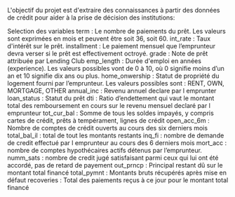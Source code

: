 L'objectif du projet est d'extraire des connaissances à partir des données de crédit pour aider
à la prise de décision des institutions:

Selection des variables
term : Le nombre de paiements du prêt. Les valeurs sont exprimées en mois et peuvent être soit 36, soit 60.
int_rate : Taux d'intérêt sur le prêt.
installment : Le paiement mensuel que l’emprunteur devra verser si le prêt est effectivement octroyé.
grade : Note de prêt attribuée par Lending Club
emp_length : Durée d'emploi en années (experience). Les valeurs possibles vont de 0 à 10, où 0 signifie moins d’un an et 10 signifie dix ans ou plus.
home_onwership : Statut de propriété du logement fourni par l’emprunteur. Les valeurs possibles sont : RENT, OWN, MORTGAGE, OTHER
annual_inc : Revenu annuel declare par l emprunter
loan_status : Statut du prêt
dti : Ratio d’endettement qui vaut le montant total des remboursement en cours sur le revenu mensuel declaré par l emprunteur
tot_cur_bal : Somme de tous les soldes impayés, y compris cartes de crédit, prêts à tempérament, lignes de crédit
open_acc_6m : Nombre de comptes de crédit ouverts au cours des six derniers mois
total_bal_il :  total de tout les montants restants
inq_fi : nombre de demande de credit effectué par l emprunteur au cours des 6 derniers mois
mort_acc : nombre de comptes hypothécaires actifs détenus par l’emprunteur.
numm_sats : nombre de credit jugé satisfaisant parmi ceux qui lui ont été accordé, pas de retard de payement
out_prncp : Principal restant dû sur le montant total financé
total_pymnt : Montants bruts récupérés après mise en défaut
recoveries : Total des paiements reçus à ce jour pour le montant total financé